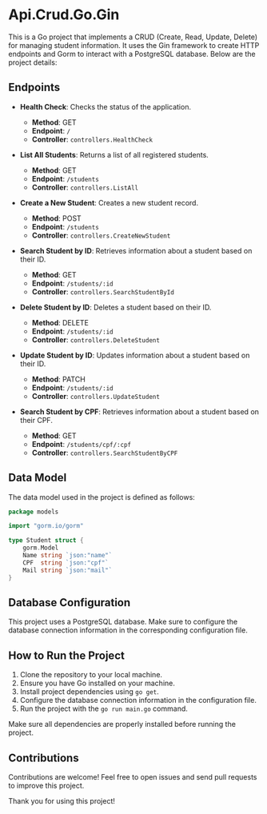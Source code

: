 # Api.Crud.Go.Gin

This is a Go project that implements a CRUD (Create, Read, Update, Delete) for managing student information. It uses the Gin framework to create HTTP endpoints and Gorm to interact with a PostgreSQL database. Below are the project details:

## Endpoints

- **Health Check**: Checks the status of the application.
  - **Method**: GET
  - **Endpoint**: `/`
  - **Controller**: `controllers.HealthCheck`

- **List All Students**: Returns a list of all registered students.
  - **Method**: GET
  - **Endpoint**: `/students`
  - **Controller**: `controllers.ListAll`

- **Create a New Student**: Creates a new student record.
  - **Method**: POST
  - **Endpoint**: `/students`
  - **Controller**: `controllers.CreateNewStudent`

- **Search Student by ID**: Retrieves information about a student based on their ID.
  - **Method**: GET
  - **Endpoint**: `/students/:id`
  - **Controller**: `controllers.SearchStudentById`

- **Delete Student by ID**: Deletes a student based on their ID.
  - **Method**: DELETE
  - **Endpoint**: `/students/:id`
  - **Controller**: `controllers.DeleteStudent`

- **Update Student by ID**: Updates information about a student based on their ID.
  - **Method**: PATCH
  - **Endpoint**: `/students/:id`
  - **Controller**: `controllers.UpdateStudent`

- **Search Student by CPF**: Retrieves information about a student based on their CPF.
  - **Method**: GET
  - **Endpoint**: `/students/cpf/:cpf`
  - **Controller**: `controllers.SearchStudentByCPF`

## Data Model

The data model used in the project is defined as follows:

```go
package models

import "gorm.io/gorm"

type Student struct {
    gorm.Model
    Name string `json:"name"`
    CPF  string `json:"cpf"`
    Mail string `json:"mail"`
}
```

## Database Configuration

This project uses a PostgreSQL database. Make sure to configure the database connection information in the corresponding configuration file.

## How to Run the Project

1. Clone the repository to your local machine.
2. Ensure you have Go installed on your machine.
3. Install project dependencies using `go get`.
4. Configure the database connection information in the configuration file.
5. Run the project with the `go run main.go` command.

Make sure all dependencies are properly installed before running the project.

## Contributions

Contributions are welcome! Feel free to open issues and send pull requests to improve this project.

Thank you for using this project!
